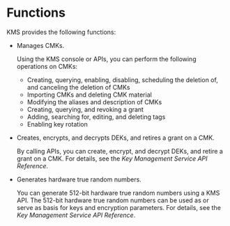 # Functions<a name="en-us_topic_0044322391"></a>

KMS provides the following functions:

-   Manages CMKs.

    Using the KMS console or APIs, you can perform the following operations on CMKs:

    -   Creating, querying, enabling, disabling, scheduling the deletion of, and canceling the deletion of CMKs
    -   Importing CMKs and deleting CMK material
    -   Modifying the aliases and description of CMKs
    -   Creating, querying, and revoking a grant
    -   Adding, searching for, editing, and deleting tags
    -   Enabling key rotation


-   Creates, encrypts, and decrypts DEKs, and retires a grant on a CMK.

    By calling APIs, you can create, encrypt, and decrypt DEKs, and retire a grant on a CMK. For details, see the  _Key Management Service API Reference_.

-   Generates hardware true random numbers.

    You can generate 512-bit hardware true random numbers using a KMS API. The 512-bit hardware true random numbers can be used as or serve as basis for keys and encryption parameters. For details, see the  _Key Management Service API Reference_.


